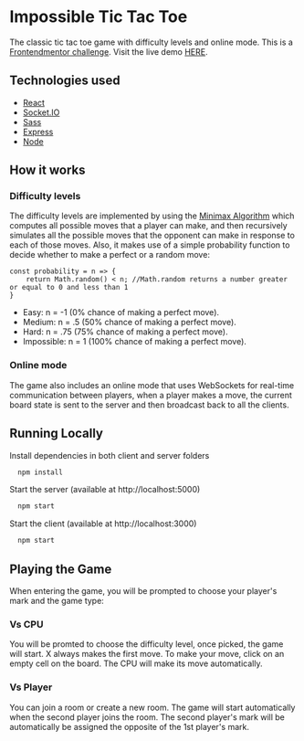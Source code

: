 
# Impossible Tic Tac Toe

The classic tic tac toe game with difficulty levels and online mode. This is a [Frontendmentor challenge](https://www.frontendmentor.io/challenges/tic-tac-toe-game-Re7ZF_E2v). Visit the live demo [HERE](https://impossible-tic-tac-toe-react.netlify.app/).

## Technologies used
 - [React](https://es.reactjs.org/)
 - [Socket.IO](https://socket.io/)
 - [Sass](https://sass-lang.com/)
 - [Express](https://expressjs.com/)
 - [Node](https://nodejs.org/en/)

## How it works

### Difficulty levels

The difficulty levels are implemented by using the [Minimax Algorithm](https://www.geeksforgeeks.org/minimax-algorithm-in-game-theory-set-1-introduction/) which computes all possible moves that a player can make, and then recursively simulates all the possible moves that the opponent can make in response to each of those moves. Also, it makes use of a simple probability function to decide whether to make a perfect or a random move:

```
const probability = n => {
    return Math.random() < n; //Math.random returns a number greater or equal to 0 and less than 1
}
```

 - Easy: n = -1 (0% chance of making a perfect move).
 - Medium: n = .5 (50% chance of making a perfect move).
 - Hard: n = .75 (75% chance of making a perfect move).
 - Impossible: n = 1 (100% chance of making a perfect move).

### Online mode

The game also includes an online mode that uses WebSockets for real-time communication between players, when a player makes a move, the current board state is sent to the server and then broadcast back to all the clients. 

## Running Locally

Install dependencies in both client and server folders

```bash
  npm install
```

Start the server (available at http://localhost:5000)

```bash
  npm start
```

Start the client (available at http://localhost:3000)

```bash
  npm start
```

## Playing the Game

When entering the game, you will be prompted to choose your player's mark and the game type:

### Vs CPU

You will be promted to choose the difficulty level, once picked, the game will start. X always makes the first move. To make your move, click on an empty cell on the board. The CPU will make its move automatically.

### Vs Player

You can join a room or create a new room. The game will start automatically when the second player joins the room. The second player's mark will be automatically be assigned the opposite of the 1st player's mark.